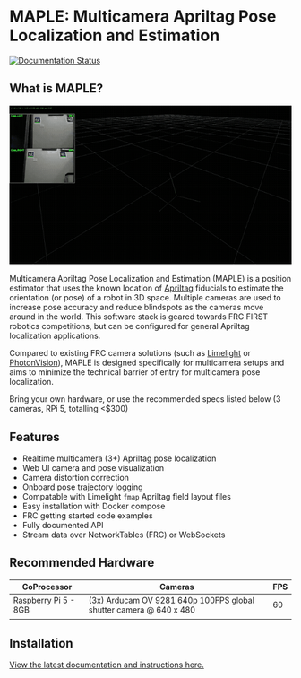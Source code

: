 # MAPLE: Multicamera Apriltag Pose Localization and Estimation

[![Documentation Status](https://readthedocs.org/projects/maple-frc/badge/?version=latest)](https://maple-maple.readthedocs.io/en/latest/?badge=latest)

## What is MAPLE?

![](./docs/res/crappy_recording_athome.gif)

Multicamera Apriltag Pose Localization and Estimation (MAPLE) is a position estimator that uses the known location of 
[Apriltag](https://github.com/AprilRobotics/apriltag) fiducials 
to estimate the orientation (or pose) of a robot in 3D space. Multiple cameras are used to increase pose accuracy 
and reduce blindspots as the cameras move around in the world. This software stack is geared towards FRC FIRST robotics 
competitions, but can be configured for general Apriltag localization applications.

Compared to existing FRC camera solutions (such as [Limelight](https://docs.limelightvision.io/) or [PhotonVision](https://docs.photonvision.org)), MAPLE is designed specifically for multicamera
setups and aims to minimize the technical barrier of entry for multicamera pose localization.

Bring your own hardware, or use the recommended specs listed below (3 cameras, RPi 5, totalling <$300)

## Features

* Realtime multicamera (3+) Apriltag pose localization
* Web UI camera and pose visualization
* Camera distortion correction
* Onboard pose trajectory logging
* Compatable with Limelight `fmap` Apriltag field layout files
* Easy installation with Docker compose
* FRC getting started code examples
* Fully documented API
* Stream data over NetworkTables (FRC) or WebSockets

## Recommended Hardware

| CoProcessor          | Cameras                                                            | FPS |
|----------------------|--------------------------------------------------------------------|-----|
| Raspberry Pi 5 - 8GB | (3x) Arducam OV 9281 640p 100FPS global shutter camera @ 640 x 480 | 60  |
|                      |                                                                    |     |

## Installation

[View the latest documentation and instructions here.](https://maple-maple.readthedocs.io)
